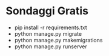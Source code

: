 # Sondaggi Gratis

- pip install -r requirements.txt
- python manage.py migrate
- python manage.py makemigrations
- python manage.py runserver
